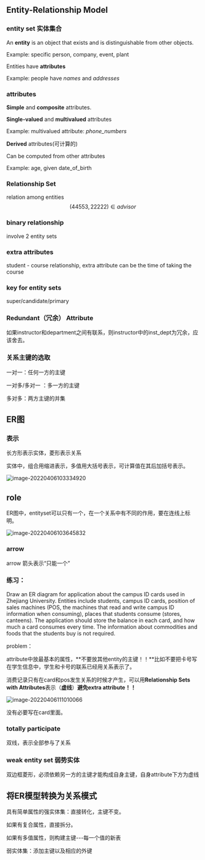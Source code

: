 ## Entity-Relationship Model

### entity set 实体集合

An **entity** is an object that exists and is distinguishable from other objects.

Example: specific person, company, event, plant

Entities have **attributes**

Example: people have *names* and *addresses* 

### attributes

**Simple** and **composite** attributes.

**Single-valued** and **multivalued** attributes

Example: multivalued attribute: *phone_numbers*

**Derived** attributes(可计算的)

Can be computed from other attributes

Example: age, given date_of_birth

### **Relationship Set**

relation among entities
$$
(44553,22222) \in advisor
$$

### binary relationship

involve 2 entity sets

### extra attributes

student - course relationship, extra attribute can be the time of taking the course

### key for entity sets

super/candidate/primary

### **Redundant（冗余） Attribute** 

如果instructor和department之间有联系，则instructor中的inst_dept为冗余，应该舍去。

### 关系主键的选取

一对一：任何一方的主键

一对多/多对一 ：多一方的主键

多对多：两方主键的并集

## ER图

### 表示

长方形表示实体，菱形表示关系

实体中，组合用缩进表示，多值用大括号表示，可计算值在其后加括号表示。

![image-20220406103334920](C:\Users\lenovo\AppData\Roaming\Typora\typora-user-images\image-20220406103334920.png)

## role

ER图中，entityset可以只有一个，在一个关系中有不同的作用，要在连线上标明。

![image-20220406103645832](C:\Users\lenovo\AppData\Roaming\Typora\typora-user-images\image-20220406103645832.png)

### arrow

arrow 箭头表示“只能一个”

### 练习：

Draw an ER diagram for application about the campus ID cards used in Zhejiang University. Entities include students, campus ID cards, position of sales machines (POS, the machines that read and write campus ID information when consuming), places that students consume (stores, canteens). The application should store the balance in each card, and how much a card consumes every time. The information about commodities and foods that the students buy is not required.

problem：

attribute中放最基本的属性，**不要放其他entity的主键！！**比如不要把卡号写在学生信息中，学生和卡号的联系已经用关系表示了。

消费记录只有在card和pos发生关系的时候才产生，可以用**Relationship Sets with Attributes**表示（**虚线**）**避免extra attribute！！**

![image-20220406111010066](C:\Users\lenovo\AppData\Roaming\Typora\typora-user-images\image-20220406111010066.png)

没有必要写在card里面。

### totally participate

双线，表示全部参与了关系

### weak entity set 弱势实体 

双边框菱形，必须依赖另一方的主键才能构成自身主键，自身attribute下方为虚线

## 将ER模型转换为关系模式

具有简单属性的强实体集：直接转化，主键不变。

如果有复合属性，直接拆分。

如果有多值属性，则构建主键---每一个值的新表

弱实体集：添加主键以及相应的外键

